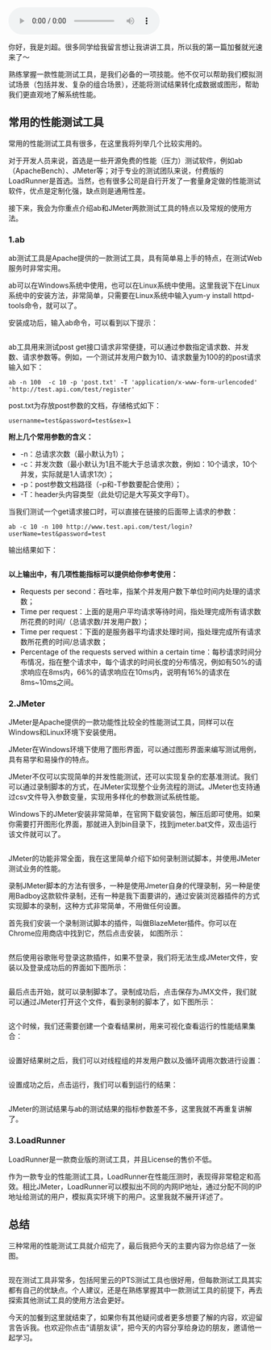 <audio title="加餐 _ 推荐几款常用的性能测试工具" src="https://static001.geekbang.org/resource/audio/af/c0/afcc5d1c597fd4c852565dff3478d6c0.mp3" controls="controls"></audio> 
<p>你好，我是刘超。很多同学给我留言想让我讲讲工具，所以我的第一篇加餐就光速来了～</p><p>熟练掌握一款性能测试工具，是我们必备的一项技能。他不仅可以帮助我们模拟测试场景（包括并发、复杂的组合场景），还能将测试结果转化成数据或图形，帮助我们更直观地了解系统性能。</p><h2>常用的性能测试工具</h2><p>常用的性能测试工具有很多，在这里我将列举几个比较实用的。</p><p>对于开发人员来说，首选是一些开源免费的性能（压力）测试软件，例如ab（ApacheBench）、JMeter等；对于专业的测试团队来说，付费版的LoadRunner是首选。当然，也有很多公司是自行开发了一套量身定做的性能测试软件，优点是定制化强，缺点则是通用性差。</p><p>接下来，我会为你重点介绍ab和JMeter两款测试工具的特点以及常规的使用方法。</p><h3>1.ab</h3><p>ab测试工具是Apache提供的一款测试工具，具有简单易上手的特点，在测试Web服务时非常实用。</p><p>ab可以在Windows系统中使用，也可以在Linux系统中使用。这里我说下在Linux系统中的安装方法，非常简单，只需要在Linux系统中输入yum-y install httpd-tools命令，就可以了。</p><p>安装成功后，输入ab命令，可以看到以下提示：</p><!-- [[[read_end]]] --><p><img src="https://static001.geekbang.org/resource/image/ac/0a/ac58706f86ebd1d7349561ae501fca0a.png" alt=""></p><p>ab工具用来测试post get接口请求非常便捷，可以通过参数指定请求数、并发数、请求参数等。例如，一个测试并发用户数为10、请求数量为100的的post请求输入如下：</p><pre><code>ab -n 100  -c 10 -p 'post.txt' -T 'application/x-www-form-urlencoded' 'http://test.api.com/test/register'
</code></pre><p>post.txt为存放post参数的文档，存储格式如下：</p><pre><code>usernanme=test&amp;password=test&amp;sex=1
</code></pre><p><strong>附上几个常用参数的含义：</strong></p><ul>
<li>-n：总请求次数（最小默认为1）；</li>
<li>-c：并发次数（最小默认为1且不能大于总请求次数，例如：10个请求，10个并发，实际就是1人请求1次）；</li>
<li>-p：post参数文档路径（-p和-T参数要配合使用）；</li>
<li>-T：header头内容类型（此处切记是大写英文字母T）。</li>
</ul><p>当我们测试一个get请求接口时，可以直接在链接的后面带上请求的参数：</p><pre><code>ab -c 10 -n 100 http://www.test.api.com/test/login?userName=test&amp;password=test
</code></pre><p>输出结果如下：</p><p><img src="https://static001.geekbang.org/resource/image/66/9b/66e7cf2dafa91a3ae80405f97a91899b.png" alt=""></p><p><strong>以上输出中，有几项性能指标可以提供给你参考使用：</strong></p><ul>
<li>Requests per second：吞吐率，指某个并发用户数下单位时间内处理的请求数；</li>
<li>Time per request：上面的是用户平均请求等待时间，指处理完成所有请求数所花费的时间/（总请求数/并发用户数）；</li>
<li>Time per request：下面的是服务器平均请求处理时间，指处理完成所有请求数所花费的时间/总请求数；</li>
<li>Percentage of the requests served within a certain time：每秒请求时间分布情况，指在整个请求中，每个请求的时间长度的分布情况，例如有50%的请求响应在8ms内，66%的请求响应在10ms内，说明有16%的请求在8ms~10ms之间。</li>
</ul><h3>2.JMeter</h3><p>JMeter是Apache提供的一款功能性比较全的性能测试工具，同样可以在Windows和Linux环境下安装使用。</p><p>JMeter在Windows环境下使用了图形界面，可以通过图形界面来编写测试用例，具有易学和易操作的特点。</p><p>JMeter不仅可以实现简单的并发性能测试，还可以实现复杂的宏基准测试。我们可以通过录制脚本的方式，在JMeter实现整个业务流程的测试。JMeter也支持通过csv文件导入参数变量，实现用多样化的参数测试系统性能。</p><p>Windows下的JMeter安装非常简单，在官网下载安装包，解压后即可使用。如果你需要打开图形化界面，那就进入到bin目录下，找到jmeter.bat文件，双击运行该文件就可以了。</p><p><img src="https://static001.geekbang.org/resource/image/2d/53/2d96660e8e88a2697e066fd301663153.png" alt=""></p><p>JMeter的功能非常全面，我在这里简单介绍下如何录制测试脚本，并使用JMeter测试业务的性能。</p><p>录制JMeter脚本的方法有很多，一种是使用Jmeter自身的代理录制，另一种是使用Badboy这款软件录制，还有一种是我下面要讲的，通过安装浏览器插件的方式实现脚本的录制，这种方式非常简单，不用做任何设置。</p><p>首先我们安装一个录制测试脚本的插件，叫做BlazeMeter插件。你可以在Chrome应用商店中找到它，然后点击安装， 如图所示：</p><p><img src="https://static001.geekbang.org/resource/image/a8/3e/a8f7403c1b6b720318d97accf191843e.png" alt=""></p><p>然后使用谷歌账号登录这款插件，如果不登录，我们将无法生成JMeter文件，安装以及登录成功后的界面如下图所示：</p><p><img src="https://static001.geekbang.org/resource/image/29/4a/2932afaf9eecb2cce789ad5151180a4a.png" alt=""></p><p>最后点击开始，就可以录制脚本了。录制成功后，点击保存为JMX文件，我们就可以通过JMeter打开这个文件，看到录制的脚本了，如下图所示：</p><p><img src="https://static001.geekbang.org/resource/image/bf/fd/bf03e37ace494cf84171b55f9b63bdfd.png" alt=""></p><p>这个时候，我们还需要创建一个查看结果树，用来可视化查看运行的性能结果集合：</p><p><img src="https://static001.geekbang.org/resource/image/84/69/844a2a65add49c2f4d15b10667943069.png" alt=""></p><p>设置好结果树之后，我们可以对线程组的并发用户数以及循环调用次数进行设置：</p><p><img src="https://static001.geekbang.org/resource/image/43/9b/431ae410ec4369cc81af7622a23b409b.png" alt=""></p><p>设置成功之后，点击运行，我们可以看到运行的结果：</p><p><img src="https://static001.geekbang.org/resource/image/6f/67/6ffe85677e50bb75152d45526a7ba667.png" alt=""></p><p>JMeter的测试结果与ab的测试结果的指标参数差不多，这里我就不再重复讲解了。</p><h3>3.LoadRunner</h3><p>LoadRunner是一款商业版的测试工具，并且License的售价不低。</p><p>作为一款专业的性能测试工具，LoadRunner在性能压测时，表现得非常稳定和高效。相比JMeter，LoadRunner可以模拟出不同的内网IP地址，通过分配不同的IP地址给测试的用户，模拟真实环境下的用户。这里我就不展开详述了。</p><h2>总结</h2><p>三种常用的性能测试工具就介绍完了，最后我把今天的主要内容为你总结了一张图。</p><p><img src="https://static001.geekbang.org/resource/image/a7/1a/a70d0081607081471df4db435641b51a.jpg" alt=""></p><p>现在测试工具非常多，包括阿里云的PTS测试工具也很好用，但每款测试工具其实都有自己的优缺点。个人建议，还是在熟练掌握其中一款测试工具的前提下，再去探索其他测试工具的使用方法会更好。</p><p>今天的加餐到这里就结束了，<span class="orange">如果你有其他疑问或者更多想要了解的内容，欢迎留言告诉我。</span>也欢迎你点击“请朋友读”，把今天的内容分享给身边的朋友，邀请他一起学习。</p><p></p>